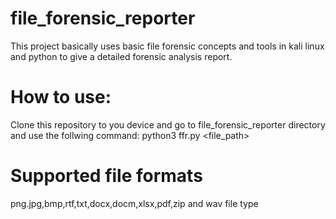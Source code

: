 # file_forensic_reporter
This project basically uses basic file forensic concepts and tools in kali linux and python to give a detailed forensic analysis report.

# How to use:
Clone this repository to you device and go to file_forensic_reporter directory and use the follwing command:
  python3 ffr.py <file_path>
  
# Supported file formats
png.jpg,bmp,rtf,txt,docx,docm,xlsx,pdf,zip and wav file type

